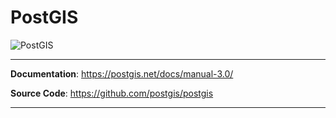 # PostGIS

![PostGIS](/docs/assets/img/postgis-hero.jpg)

---

**Documentation**: <a href="https://postgis.net/docs/manual-3.0/" target="_blank">https://postgis.net/docs/manual-3.0/</a>

**Source Code**: <a href="https://github.com/postgis/postgis" target="_blank">https://github.com/postgis/postgis</a>

---
